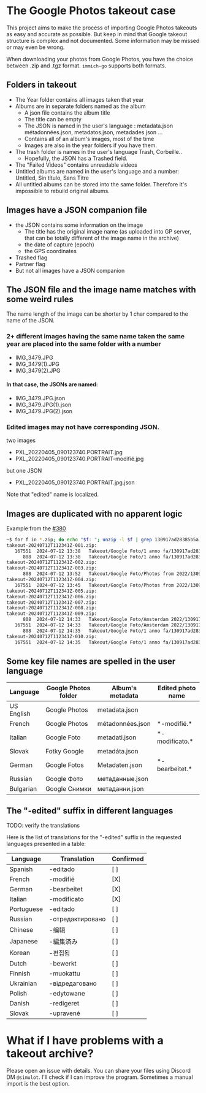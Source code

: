 # The Google Photos takeout case
This project aims to make the process of importing Google Photos takeouts as easy and accurate as possible. But keep in mind that 
Google takeout structure is complex and not documented. Some information may be missed or may even be wrong. 

When downloading your photos from Google Photos, you have the choice between .zip and .tgz format. `immich-go` supports both formats.

## Folders in takeout
  - The Year folder contains all images taken that year
  - Albums are in separate folders named as the album
    - A json file contains the album title
    - The title can be empty
    - The JSON is named in the user's language : metadata.json métadonnées.json, metadatos.json, metadades.json ...
    - Contains all of an album's images, most of the time
    - Images are also in the year folders if you have them. 
  - The trash folder is names in the user's language Trash, Corbeille..
    - Hopefully, the JSON has a Trashed field.
  - The "Failed Videos" contains unreadable videos
  - Untitled albums are named in the user's language and a number: Untitled, Sin título, Sans Titre 
  - All untitled albums can be stored into the same folder. Therefore it's impossible to rebuild original albums.

## Images have a JSON companion file
  - the JSON contains some information on the image
    - The title has the original image name (as uploaded into GP server, that can be totally different of the image name in the archive)
    - the date of capture (epoch)
    - the GPS coordinates
  - Trashed flag
  - Partner flag
  - But not all images have a JSON companion

## The JSON file and the image name matches with some weird rules
The name length of the image can be shorter by 1 char compared to the name of the JSON.

### 2+ different images having the same name taken the same year are placed into the same folder with a number
  - IMG_3479.JPG
  - IMG_3479(1).JPG
  - IMG_3479(2).JPG

#### In that case, the JSONs are named:
  - IMG_3479.JPG.json
  - IMG_3479.JPG(1).json
  - IMG_3479.JPG(2).json

### Edited images may not have corresponding JSON.
two images
  - PXL_20220405_090123740.PORTRAIT.jpg
  - PXL_20220405_090123740.PORTRAIT-modifié.jpg

but one JSON
  - PXL_20220405_090123740.PORTRAIT.jpg.json

Note that "edited" name is localized.

## Images are duplicated with no apparent logic
Example from the  [#380](https://github.com/simulot/immich-go/issues/380)
```sh
~$ for f in *.zip; do echo "$f: "; unzip -l $f | grep 130917ad28385b5a; done
takeout-20240712T112341Z-001.zip:
   167551  2024-07-12 13:38   Takeout/Google Foto/1 anno fa/130917ad28385b5a-photo.jpg
      808  2024-07-12 13:38   Takeout/Google Foto/1 anno fa/130917ad28385b5a-photo.jpg.json
takeout-20240712T112341Z-002.zip:
takeout-20240712T112341Z-003.zip:
      808  2024-07-12 13:52   Takeout/Google Foto/Photos from 2022/130917ad28385b5a-photo.jpg.json
takeout-20240712T112341Z-004.zip:
   167551  2024-07-12 13:45   Takeout/Google Foto/Photos from 2022/130917ad28385b5a-photo.jpg
takeout-20240712T112341Z-005.zip:
takeout-20240712T112341Z-006.zip:
takeout-20240712T112341Z-007.zip:
takeout-20240712T112341Z-008.zip:
takeout-20240712T112341Z-009.zip:
      808  2024-07-12 14:33   Takeout/Google Foto/Amsterdam 2022/130917ad28385b5a-photo.jpg.json
   167551  2024-07-12 14:33   Takeout/Google Foto/Amsterdam 2022/130917ad28385b5a-photo.jpg
      808  2024-07-12 14:35   Takeout/Google Foto/1 anno fa/130917ad28385b5a-photo.jpg.json
takeout-20240712T112341Z-010.zip:
   167551  2024-07-12 14:35   Takeout/Google Foto/1 anno fa/130917ad28385b5a-photo.jpg
```


## Some key file names are spelled in the user language

| Language   | Google Photos folder | Album's metadata | Edited photo name |
| ---------- | -------------------- | ---------------- | ----------------- |
| US English | Google Photos        | metadata.json    |                   |
| French     | Google Photos        | métadonnées.json | \*-modifié.\*     |
| Italian    | Google Foto          | metadati.json    | \*-modificato.\*  |
| Slovak     | Fotky Google         | metadáta.json    |                   |
| German     | Google Fotos         | Metadaten.json   | \*-bearbeitet.\*  |
| Russian    | Google Фото          | метаданные.json  |                   |
| Bulgarian  | Google Снимки        | метаданни.json   |                   |



## The "-edited" suffix in different languages
TODO: verify the translations

Here is the list of translations for the "-edited" suffix in the requested languages presented in a table:

| Language   | Translation      | Confirmed |
| ---------- | ---------------- | --------- |
| Spanish    | -editado         | [ ]       |
| French     | -modifié         | [X]       |
| German     | -bearbeitet      | [X]       |
| Italian    | -modificato      | [X]       |
| Portuguese | -editado         | [ ]       |
| Russian    | -отредактировано | [ ]       |
| Chinese    | -编辑            | [ ]       |
| Japanese   | -編集済み        | [ ]       |
| Korean     | -편집됨          | [ ]       |
| Dutch      | -bewerkt         | [ ]       |
| Finnish    | -muokattu        | [ ]       |
| Ukrainian  | -відредаговано   | [ ]       |
| Polish     | -edytowane       | [ ]       |
| Danish     | -redigeret       | [ ]       |
| Slovak     | -upravené        | [ ]       |


# What if I have problems with a takeout archive?
Please open an issue with details. You can share your files using Discord DM `@simulot`.
I'll check if I can improve the program.
Sometimes a manual import is the best option.

